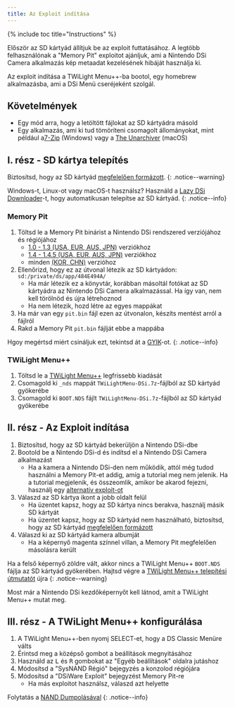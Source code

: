 ```yaml
---
title: Az Exploit indítása
---
```


{% include toc title="Instructions" %}

Először az SD kártyád állítjuk be az exploit futtatásához. A legtöbb felhasználónak a "Memory Pit" exploitot ajánljuk, ami a Nintendo DSi Camera alkalmazás kép metaadat kezelésének hibáját használja ki.

Az exploit indítása a TWiLight Menu++-ba bootol, egy homebrew alkalmazásba, ami a DSi Menü cseréjeként szolgál.

## Követelmények
- Egy mód arra, hogy a letöltött fájlokat az SD kártyádra másold
- Egy alkalmazás, ami ki tud tömöríteni csomagolt állományokat, mint például a[7-Zip](https://www.7-zip.org/) (Windows) vagy a [The Unarchiver](https://apps.apple.com/us/app/the-unarchiver/id425424353) (macOS)

## I. rész - SD kártya telepítés
Biztosítsd, hogy az SD kártyád [megfelelően formázott](sd-card-setup).
{: .notice--warning}

Windows-t, Linux-ot vagy macOS-t használsz? Használd a [Lazy DSi Downloader](lazy-dsi-downloader)-t, hogy automatikusan telepítse az SD kártyád.
{: .notice--info}

### Memory Pit
1. Töltsd le a Memory Pit binárist a Nintendo DSi rendszered verziójához és régiójához
   - [1.0 - 1.3 (USA, EUR, AUS, JPN)](/assets/files/memory_pit/256/pit.bin) verziókhoz
   - [1.4 - 1.4.5 (USA, EUR, AUS, JPN)](/assets/files/memory_pit/768_1024/pit.bin) verziókhoz
   - minden [(KOR, CHN)](/assets/files/memory_pit/256/pit.bin) verzióhoz
1. Ellenőrizd, hogy ez az útvonal létezik az SD kártyádon: `sd:/private/ds/app/484E494A/`
   - Ha már létezik ez a könyvtár, korábban másoltál fotókat az SD kártyádra az Nintendo DSi Camera alkalmazással. Ha így van, nem kell törölnöd és újra létrehoznod
   - Ha nem létezik, hozd létre az egyes mappákat
1. Ha már van egy `pit.bin` fájl ezen az útvonalon, készíts mentést arról a fájlról
1. Rakd a Memory Pit `pit.bin` fájlját ebbe a mappába

Hgoy megértsd miért csináljuk ezt, tekintsd át a [GYIK](/faq#what-functionality-will-i-lose-by-modding-my-system)-ot.
{: .notice--info}

### TWiLight Menu++
1. Töltsd le a [TWiLight Menu++](https://github.com/DS-Homebrew/TWiLightMenu/releases/latest/download/TWiLightMenu-DSi.7z) legfrissebb kiadását
1. Csomagold ki `_nds` mappát `TWiLightMenu-DSi.7z`-fájlból az SD kártyád gyökerébe
1. Csomagold ki `BOOT.NDS` fájlt `TWiLightMenu-DSi.7z`-fájlból az SD kártyád gyökerébe

## II. rész - Az Exploit indítása

1. Biztosítsd, hogy az SD kártyád bekerüljön a Nintendo DSi-dbe
1. Bootold be a Nintendo DSi-d és indítsd el a Nintendo DSi Camera alkalmazást
   - Ha a kamera a Nintendo DSi-den nem működik, attól még tudod használni a Memory Pit-et addig, amíg a tutorial meg nem jelenik. Ha a tutorial megjelenik, és összeomlik, amikor be akarod fejezni, használj egy [alternatív exploit-ot](alternate-exploits)
1. Válaszd az SD kártya ikont a jobb oldalt felül
   - Ha üzentet kapsz, hogy az SD kártya nincs berakva, használj másik SD kártyát
   - Ha üzentet kapsz, hogy az SD kártyád nem használható, biztosítsd, hogy az SD kártyád [megfelelően formázott](sd-card-setup)
1. Válaszd ki az SD kártyád kamera albumját
   - Ha a képernyő magenta színnel villan, a Memory Pit megfelelően másolásra került

Ha a felső képernyő zöldre vált, akkor nincs a TWiLight Menu++ `BOOT.NDS` fájlja az SD kártyád gyökerében. Hajtsd végre a [TWiLight Menu++ telepítési útmutatót](launching-the-exploit#twilight-menu) újra
{: .notice--warning}

Most már a Nintendo DSi kezdőképernyőt kell látnod, amit a TWiLight Menu++ mutat meg.

## III. rész - A TWiLight Menu++ konfigurálása

1. A TWiLight Menu++-ben nyomj SELECT-et, hogy a DS Classic Menüre válts
1. Érintsd meg a középső gombot a beállítások megnyitásához
1. Használd az <kbd class="l">L</kbd> és <kbd class="r">R</kbd> gombokat az "Egyéb beállítások" oldalra jutáshoz
1. Módosítsd a "SysNAND Régió" bejegyzés a konzolod régiójára
1. Módosítsd a "DSiWare Exploit" bejegyzést Memory Pit-re
   - Ha más exploitot használsz, válaszd azt helyette

Folytatás a [NAND Dumpolásával](dumping-nand)
{: .notice--info}
